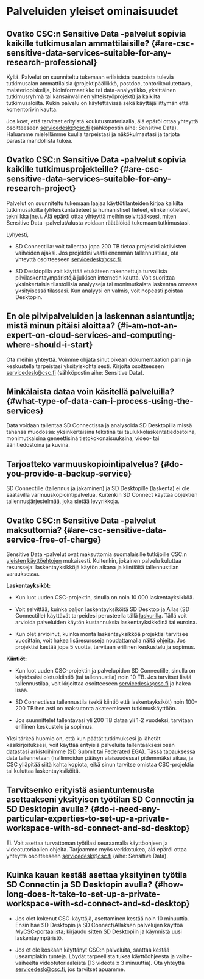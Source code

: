 # Palveluiden yleiset ominaisuudet

## Ovatko CSC:n Sensitive Data -palvelut sopivia kaikille tutkimusalan ammattilaisille? {#are-csc-sensitive-data-services-suitable-for-any-research-professional}
Kyllä. Palvelut on suunniteltu tukemaan erilaisista taustoista tulevia tutkimusalan ammattilaisia (projektipäällikkö, postdoc, tohtorikoulutettava, maisteriopiskelija, bioinformaatikko tai data-analyytikko, yksittäinen tutkimusryhmä tai kansainvälinen yhteistyöprojekti) ja kaikilta tutkimusaloilta. Kukin palvelu on käytettävissä sekä käyttäjäliittymän että komentorivin kautta.

Jos koet, että tarvitset erityistä koulutusmateriaalia, älä epäröi ottaa yhteyttä osoitteeseen servicedesk@csc.fi (sähköpostin aihe: Sensitive Data). Haluamme mielellämme kuulla tarpeistasi ja näkökulmastasi ja tarjota parasta mahdollista tukea.

## Ovatko CSC:n Sensitive Data -palvelut sopivia kaikille tutkimusprojekteille? {#are-csc-sensitive-data-services-suitable-for-any-research-project}
Palvelut on suunniteltu tukemaan laajaa käyttötilanteiden kirjoa kaikilta tutkimusaloilta (yhteiskuntatieteet ja humanistiset tieteet, elinkeinotieteet, tekniikka jne.). Älä epäröi ottaa yhteyttä meihin selvittääksesi, miten Sensitive Data -palvelut/alusta voidaan räätälöidä tukemaan tutkimustasi.

Lyhyesti, 

* SD Connectilla: voit tallentaa jopa 200 TB tietoa projektisi aktiivisten vaiheiden ajaksi. Jos projektisi vaatii enemmän tallennustilaa, ota yhteyttä osoitteeseen servicedesk@csc.fi.

* SD Desktopilla voit käyttää etukäteen rakennettuja turvallisia pilvilaskentaympäristöjä julkisen internetin kautta. Voit suorittaa yksinkertaisia tilastollisia analyyseja tai monimutkaista laskentaa omassa yksityisessä tilassasi. Kun analyysi on valmis, voit nopeasti poistaa Desktopin.

## En ole pilvipalveluiden ja laskennan asiantuntija; mistä minun pitäisi aloittaa? {#i-am-not-an-expert-on-cloud-services-and-computing-where-should-i-start}
Ota meihin yhteyttä. Voimme ohjata sinut oikean dokumentaation pariin ja keskustella tarpeistasi yksityiskohtaisesti. Kirjoita osoitteeseen servicedesk@csc.fi (sähköpostin aihe: Sensitive Data).

## Minkälaista dataa voin käsitellä palveluilla? {#what-type-of-data-can-i-process-using-the-services}
Data voidaan tallentaa SD Connectissa ja analysoida SD Desktopilla missä tahansa muodossa: yksinkertaisina tekstinä tai taulukkolaskentatiedostoina, monimutkaisina geneettisinä tietokokonaisuuksina, video- tai äänitiedostoina ja kuvina.

## Tarjoatteko varmuuskopiointipalvelua? {#do-you-provide-a-backup-service}
SD Connectille (tallennus ja jakaminen) ja SD Desktopille (laskenta) ei ole saatavilla varmuuskopiointipalvelua. Kuitenkin SD Connect käyttää objektien tallennusjärjestelmää, joka sietää levyrikkoja.

## Ovatko CSC:n Sensitive Data -palvelut maksuttomia? {#are-csc-sensitive-data-service-free-of-charge}
Sensitive Data -palvelut ovat maksuttomia suomalaisille tutkijoille CSC:n [yleisten käyttöehtojen](https://research.csc.fi/general-terms-of-use) mukaisesti. Kuitenkin, jokainen palvelu kuluttaa resursseja: laskentayksikköjä käytön aikana ja kiintiöitä tallennustilan varauksessa.

**Laskentayksiköt:**

* Kun luot uuden CSC-projektin, sinulla on noin 10 000 laskentayksikköä.

* Voit selvittää, kuinka paljon laskentayksiköitä SD Desktop ja Allas (SD Connectille) käyttävät tarpeidesi perusteella tällä [laskurilla](https://research.csc.fi/billing-units#buc). Tällä voit arvioida palveluiden käytön kustannuksia laskentayksikköinä tai euroina.

* Kun olet arvioinut, kuinka monta laskentayksikköä projektisi tarvitsee vuosittain, voit hakea lisäresursseja noudattamalla näitä [ohjeita](../../accounts/how-to-apply-for-billing-units.md). Jos projektisi kestää jopa 5 vuotta, tarvitaan erillinen keskustelu ja sopimus.

**Kiintiöt:**

* Kun luot uuden CSC-projektin ja palvelupidon SD Connectille, sinulla on käytössäsi oletuskiintiö (tai tallennustila) noin 10 TB. Jos tarvitset lisää tallennustilaa, voit kirjoittaa osoitteeseen servicedesk@csc.fi ja hakea lisää.

* SD Connectissa tallennustila (sekä kiintiö että laskentayksiköt) noin 100–200 TB:hen asti on maksutonta akateemiseen tutkimuskäyttöön.

* Jos suunnittelet tallentavasi yli 200 TB dataa yli 1-2 vuodeksi, tarvitaan erillinen keskustelu ja sopimus.

Yksi tärkeä huomio on, että kun päätät tutkimuksesi ja lähetät käsikirjoituksesi, voit käyttää erityisiä palveluita tallentaaksesi osan datastasi arkistoihimme (SD Submit tai Federated EGA). Tässä tapauksessa data tallennetaan (hallinnoidun pääsyn alaisuudessa) pidemmäksi aikaa, ja CSC ylläpitää siitä kahta kopiota, eikä sinun tarvitse omistaa CSC-projektia tai kuluttaa laskentayksiköitä.

## Tarvitsenko erityistä asiantuntemusta asettaakseni yksityisen työtilan SD Connectin ja SD Desktopin avulla? {#do-i-need-any-particular-experties-to-set-up-a-private-workspace-with-sd-connect-and-sd-desktop}
Ei. Voit asettaa turvattoman työtilasi seuraamalla käyttöohjeen ja videotutoriaalien ohjeita. Tarjoamme myös verkkotukea, älä epäröi ottaa yhteyttä osoitteeseen servicedesk@csc.fi (aihe: Sensitive Data).

## Kuinka kauan kestää asettaa yksityinen työtila SD Connectin ja SD Desktopin avulla? {#how-long-does-it-take-to-set-up-a-private-workspace-with-sd-connect-and-sd-desktop}
* Jos olet kokenut CSC-käyttäjä, asettaminen kestää noin 10 minuuttia. Ensin hae SD Desktopin ja SD Connect/Allaksen palvelujen käyttöä [MyCSC-portaalista](https://my.csc.fi); kirjaudu sitten SD Desktopiin ja käynnistä uusi laskentaympäristö.

* Jos et ole koskaan käyttänyt CSC:n palveluita, saattaa kestää useampiakin tunteja. Löydät tarpeellista tukea käyttöohjeesta ja vaihe-vaiheelta videotutoriaaleista (13 videota x 3 minuuttia). Ota yhteyttä servicedesk@csc.fi, jos tarvitset apuamme.